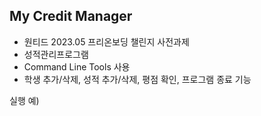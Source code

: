 ## My Credit Manager
- 원티드 2023.05 프리온보딩 챌린지 사전과제
- 성적관리프로그램
- Command Line Tools 사용
- 학생 추가/삭제, 성적 추가/삭제, 평점 확인, 프로그램 종료 기능
 
 실행 예)
